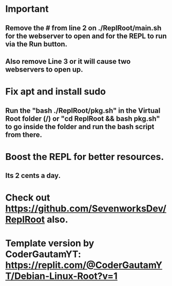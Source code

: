 # Important  
## Remove the # from line 2 on ./ReplRoot/main.sh for the webserver to open and for the REPL to run via the Run button.  
## Also remove Line 3 or it will cause two webservers to open up.
  
# Fix apt and install sudo  
## Run the "bash ./ReplRoot/pkg.sh" in the Virtual Root folder (/) or "cd ReplRoot && bash pkg.sh" to go inside the folder and run the bash script from there.  

# Boost the REPL for better resources.  
## Its 2 cents a day.  

# Check out https://github.com/SevenworksDev/ReplRoot also.
  
# Template version by CoderGautamYT: https://replit.com/@CoderGautamYT/Debian-Linux-Root?v=1